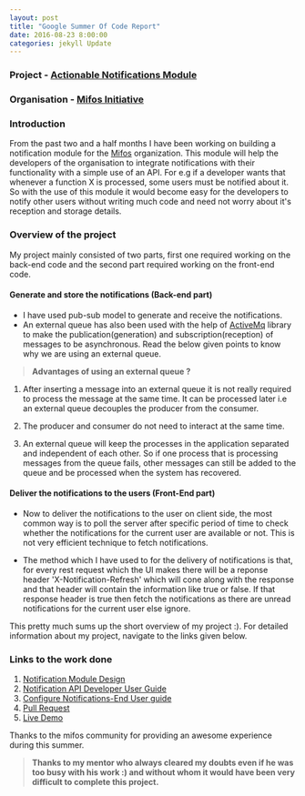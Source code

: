 ```yaml
---
layout: post
title: "Google Summer Of Code Report"
date: 2016-08-23 8:00:00
categories: jekyll Update
---
```


### Project - [Actionable Notifications Module](https://docs.google.com/document/d/1RIC_PevVgzE2LTzb5qLSaVXJmRKv9P4R8RkqQX_DdRs/edit?usp=sharing)

### Organisation - [Mifos Initiative](http://mifos.org/)

### Introduction

From the past two and a half months I have been working on building a notification module for the [Mifos](mifos.org) organization. This module will help the developers of the organisation to integrate notifications with their functionality with a simple use of an API. For e.g if a developer wants that whenever a function X is processed, some users must be notified about it. So with the use of this module it would become easy for the developers to notify other users without writing much code and need not worry about it's reception and storage details.

### Overview of the project

My project mainly consisted of two parts, first one required working on the back-end code and the second part required working on the front-end code.

#### Generate and store the notifications (Back-end part)

- I have used pub-sub model to generate and receive the notifications.
- An external queue has also been used with the help of [ActiveMq](http://activemq.apache.org/) library to make the publication(generation) and subscription(reception) of messages to be asynchronous. Read the below given points to know why we are using an external queue.

 > **Advantages of using an external queue ?**

1. After inserting a message into an external queue it is not really required to process the message at the same time. It can be processed later i.e an external queue decouples the producer from the consumer.

2. The producer and consumer do not need to interact at the same time.

3.  An external queue will keep the processes in the application separated and independent of each other. So if one process that is processing messages from the queue fails, other messages can still be added to the queue and be processed when the system has recovered.

#### Deliver the notifications to the users (Front-End part)

- Now to deliver the notifications to the user on client side, the most common way is to poll the server after specific period of time to check whether the notifications for the current user are available or not. This is not very efficient technique to fetch notifications.

- The method which I have used to for the delivery of notifications is that, for every rest request which the UI makes there will be a reponse header 'X-Notification-Refresh' which will cone along with the response and that header will contain the information like true or false. If that response header is true then fetch the notifications as there are unread notifications for the current user else ignore.

This pretty much sums up the short overview of my project :). For detailed information about my project, navigate to the links given below.

### Links to the work done

1. [Notification Module Design](https://mifosforge.jira.com/wiki/pages/viewpage.action?pageId=133070890)
2. [Notification API Developer User Guide](https://mifosforge.jira.com/wiki/display/MDZ/Notification+API+Developer+User+Guide)
3. [Configure Notifications-End User guide](https://mifosforge.jira.com/wiki/display/docs/Configure+Notifications)
4. [Pull Request](https://github.com/apache/incubator-fineract/pull/178)
5. [Live Demo](https://www.dropbox.com/s/hefwvnvnziegatd/final.mp4?dl=0)

Thanks to the mifos community for providing an awesome experience during this summer.


> **Thanks to my mentor who always cleared my doubts even if he was too busy with his work :) and without whom it would have been very difficult to complete this project.**














